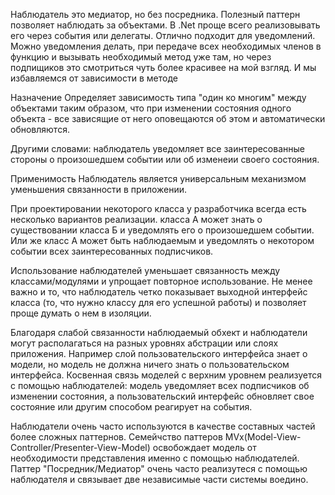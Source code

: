 ﻿Наблюдатель это медиатор, но без посредника. Полезный паттерн позволяет наблюдать за объектами. В .Net проще всего реализовывать его через события или делегаты.
Отлично подходит для уведомлений. Можно уведомления делать, при передаче всех необходимых членов в функцию и вызывать необходимый метод уже там, 
но через подпищиков это смотриться чуть более красивее на мой взгляд. И мы избавляемся от зависимости в методе 

Назначение
Определяет зависимость типа "один ко многим" между объектами таким образом, что при изменении состояния одного объекта - 
все зависящие от него оповещаются об этом и автоматически обновляются.

Другими словами: наблюдатель уведомляет все заинтересованные стороны о произошедшем событии или об изменеии своего состояния.

Применимость
Наблюдатель является универсальным механизмом уменьшения связанности в приложении. 

При проектировании некоторого класса у разработчика всегда есть несколько вариантов реализации. класса А может знать о
существовании класса Б и уведомлять его о произошедшем событии. Или же класс А может быть наблюдаемым и уведомлять о некотором
событии всех заинтересованных подписчиков.

Использование наблюдателей уменьшает связанность между классами/модулями и упрощает повторное использование. Не менее важно и то, 
что наблюдатель четко показывает выходной интерфейс класса (то, что нужно классу для его успешной работы) и позволяет проще думать о нем в изоляции.

Благодаря слабой связанности наблюдаемый обхект и наблюдатели могут располагаться на разных уровнях абстрации или слоях приложения.
Например слой пользовательского интерфейса знает о модели, но модель не должна ничего знать о пользовательском интерфейса. 
Косвенная связь моделей с верхним уровнем реализуется с помощью наблюдателей: модель уведомляет всех подписчиков об изменении состояния,
а пользовательский интерфейс обновляет свое состояние или другим способом реагирует на события.

Наблюдатели очень часто используются в качестве составных частей более сложных паттернов. Семейчство паттеров MVx(Model-View-Controller/Presenter-View-Model)
освобождает модель от необходимости представления именно с помощью наблюдателей. Паттер "Посредник/Медиатор" очень часто реализутеся с помощью 
наблюдателя и связывает две независимые части системы воедино.